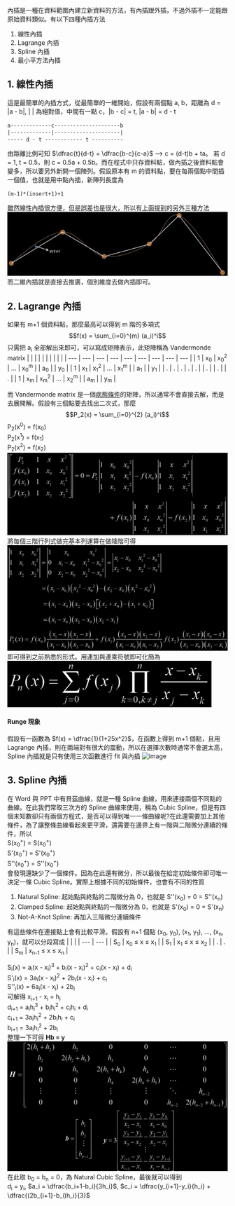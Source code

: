 內插是一種在資料範圍內建立新資料的方法，有內插跟外插，不過外插不一定能跟原始資料類似。有以下四種內插方法
1. 線性內插
2. Lagrange 內插
3. Spline 內插
4. 最小平方法內插

## 1. 線性內插
這是最簡單的內插方式，從最簡單的一維開始，假設有兩個點 a, b，距離為 d = |a - b|, | | 為絕對值，中間有一點 c，|b - c| = t, |a - b| = d - t
```
a-------------c---------------------b
|-------------|---------------------|
----- d - t ------------ t ----------
```
由距離比例可知
$\dfrac{t}{d-t} = \dfrac{b-c}{c-a}$ --> c = (d-t)b + ta。
若 d = 1, t = 0.5，則 c = 0.5a + 0.5b。而在程式中只存資料點，做內插之後資料點會變多，所以要另外新開一個陣列。假設原本有 m 的資料點，要在每兩個點中間插一個值，也就是用中點內插，新陣列長度為
```
(m-1)*(insert+1)+1
```
雖然線性內插很方便，但是誤差也是很大，所以有上面提到的另外三種方法\
![image](https://github.com/JrPhy/numerical/blob/master/interpolate/pic/interpolate.jpg)\
而二維內插就是直接去推廣，個別維度去做內插即可。

## 2. Lagrange 內插
如果有 m+1 個資料點，那麼最高可以得到 m 階的多項式
$$f(x) = \sum_{i=0}^{m} (a_i)^i$$
只需把 a<sub>i</sub> 全部解出來即可，可以寫成矩陣表示，此矩陣稱為 Vandermonde matrix
|   |  |  |  |  |  |  |  |  |
| --- | --- | --- | --- | --- | --- | --- | --- | --- |
| 1 | x<sub>0</sub> | x<sub>0</sub><sup>2</sup> | ... | x<sub>0</sub><sup>m</sup> | | a<sub>0</sub> | | y<sub>0</sub> |
| 1 | x<sub>1</sub> | x<sub>1</sub><sup>2</sup> | ... | x<sub>1</sub><sup>m</sup> | | a<sub>1</sub> | | y<sub>1</sub> |
| . | . | . | . | . | | . | | . | | . |
| 1 | x<sub>m</sub> | x<sub>m</sub><sup>2</sup> | ... | x<sub>2</sub><sup>m</sup> | | a<sub>m</sub> | | y<sub>m</sub> |

而 Vandermonde matrix 是一個[病態條件](https://github.com/JrPhy/numerical/tree/master/least-square#1-lu-%E5%88%86%E8%A7%A3)的矩陣，所以通常不會直接去解，而是去展開解。假設有三個點要去找出二次式，那麼\
$$P_2(x) = \sum_{i=0}^{2} (a_i)^i$$
P<sub>2</sub>(x<sup>0</sup>) = f(x<sub>0</sub>)\
P<sub>2</sub>(x<sup>1</sup>) = f(x<sub>1</sub>)\
P<sub>2</sub>(x<sup>2</sup>) = f(x<sub>2</sub>)\
![image](https://github.com/JrPhy/numerical/blob/master/interpolate/pic/Lagrange_inter.jpg)\
將每個三階行列式做完基本列運算在做降階可得\
![image](https://github.com/JrPhy/numerical/blob/master/interpolate/pic/Lagrange_inter_sol.jpg)\
即可得到之前熟悉的形式。用連加與連乘符號即可化簡為\
![image](https://github.com/JrPhy/numerical/blob/master/interpolate/pic/Lagrange_poly.jpg)

#### Runge 現象
假設有一函數為 $f(x) = \dfrac{1}{1+25x^2}$，在函數上得到 m+1 個點，且用 Lagrange 內插，則在兩端對有很大的震動，所以在選擇次數時通常不會選太高，Spline 內插就是只有使用三次函數進行 fit 與內插
![image](https://upload.wikimedia.org/wikipedia/commons/f/f9/Rungesphenomenon.png)

## 3. Spline 內插
在 Word 與 PPT 中有貝茲曲線，就是一種 Spline 曲線，用來連接兩個不同點的曲線。在此我們常取三次方的 Spline 曲線來使用，稱為 Cubic Spline，但是有四個未知數卻只有兩個方程式，是否可以得到唯一一條曲線呢?在此還需要加上其他條件，為了讓整條曲線看起來更平滑，還需要在邊界上有一階與二階微分連續的條件，所以\
S(x<sub>0</sub><sup>+</sup>) = S(x<sub>0</sub><sup>+</sup>)\
S'(x<sub>0</sub><sup>+</sup>) = S'(x<sub>0</sub><sup>+</sup>)\
S''(x<sub>0</sub><sup>+</sup>) = S''(x<sub>0</sub><sup>+</sup>)\
會發現還缺少了一個條件。因為在此還有微分，所以最後在給定初始條件即可唯一決定一條 Cubic Spline。實際上根據不同的初始條件，也會有不同的性質
1. Natural Spline: 起始點與終點的二階微分為 0，也就是 S''(x<sub>0</sub>) = 0 = S''(x<sub>n</sub>)
2. Clamped Spline: 起始點與終點的一階微分為 0，也就是 S'(x<sub>0</sub>) = 0 = S'(x<sub>n</sub>)
3. Not-A-Knot Spline: 再加入三階微分連續條件

有這些條件在連接點上會有比較平滑。假設有 n+1 個點 (x<sub>0</sub>, y<sub>0</sub>), (x<sub>1</sub>, y<sub>1</sub>), ..., (x<sub>n</sub>, y<sub>n</sub>)，就可以分段寫成
|   |  |
| --- | --- |
| S<sub>0</sub> | x<sub>0</sub> ≤ x ≤ x<sub>1</sub> |
| S<sub>1</sub> | x<sub>1</sub> ≤ x ≤ x<sub>2</sub> |
| . | . |
| S<sub>m</sub> | x<sub>n-1</sub> ≤ x ≤ x<sub>n</sub> |

S<sub>i</sub>(x) = a<sub>i</sub>(x - x<sub>i</sub>)<sup>3</sup> + b<sub>i</sub>(x - x<sub>i</sub>)<sup>2</sup> + c<sub>i</sub>(x - x<sub>i</sub>) + d<sub>i</sub>\
S'<sub>i</sub>(x) = 3a<sub>i</sub>(x - x<sub>i</sub>)<sup>2</sup> + 2b<sub>i</sub>(x - x<sub>i</sub>) + c<sub>i</sub>\
S''<sub>i</sub>(x) = 6a<sub>i</sub>(x - x<sub>i</sub>) + 2b<sub>i</sub>\
可解得
x<sub>i+1</sub> - x<sub>i</sub> = h<sub>i</sub>\
d<sub>i+1</sub> = a<sub>i</sub>h<sub>i</sub><sup>3</sup> + b<sub>i</sub>h<sub>i</sub><sup>2</sup> + c<sub>i</sub>h<sub>i</sub> + d<sub>i</sub>\
c<sub>i+1</sub> = 3a<sub>i</sub>h<sub>i</sub><sup>2</sup> + 2b<sub>i</sub>h<sub>i</sub> + c<sub>i</sub>\
b<sub>i+1</sub> = 3a<sub>i</sub>h<sub>i</sub><sup>2</sup> + 2b<sub>i</sub>\
整理一下可得 **Hb = y**\
![image](https://github.com/JrPhy/numerical/blob/master/interpolate/pic/spline.jpg)\
在此取 b<sub>0</sub> = b<sub>n</sub> = 0，為 Natural Cubic Spline，最後就可以得到\
d<sub>i</sub> = y<sub>i</sub>, $a_i = \dfrac{b_i+1-b_i}{3h_i}$, $c_i = \dfrac{y_{i+1}-y_i}{h_i} + \dfrac{(2b_{i+1}-b_i)h_i}{3}$
